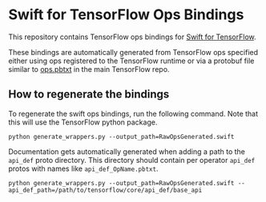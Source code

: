# Swift for TensorFlow Ops Bindings

This repository contains TensorFlow ops bindings for
[Swift for TensorFlow](https://github.com/tensorflow/swift).

These bindings are automatically generated from TensorFlow ops
specified either using ops registered to the TensorFlow runtime
or via a protobuf file similar to
[ops.pbtxt](https://github.com/tensorflow/tensorflow/blob/master/tensorflow/core/ops/ops.pbtxt)
in the main TensorFlow repo.

## How to regenerate the bindings

To regenerate the swift ops bindings, run the following command. Note
that this will use the TensorFlow python package.

``` shell
python generate_wrappers.py --output_path=RawOpsGenerated.swift
```

Documentation gets automatically generated when adding a path to the
`api_def` proto directory. This directory should contain per operator
`api_def` protos with names like `api_def_OpName.pbtxt`.

```shell
python generate_wrappers.py --output_path=RawOpsGenerated.swift --api_def_path=/path/to/tensorflow/core/api_def/base_api
```

